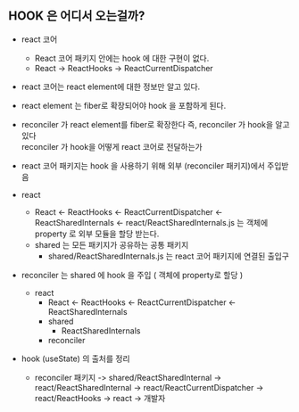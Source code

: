 ## HOOK 은 어디서 오는걸까?

- react 코어

  - React 코어 패키지 안에는 hook 에 대한 구현이 없다.
  - React -> ReactHooks -> ReactCurrentDispatcher

- react 코어는 react element에 대한 정보만 알고 있다. <br>
- react element 는 fiber로 확장되어야 hook 을 포함하게 된다.
- reconciler 가 react element를 fiber로 확장한다 즉, reconciler 가 hook을 알고 있다 <br> reconciler 가 hook을 어떻게 react 코어로 전달하는가

- react 코어 패키지는 hook 을 사용하기 위해 외부 (reconciler 패키지)에서 주입받음

- react

  - React <- ReactHooks <- ReactCurrentDispatcher <- ReactSharedInternals
    <- react/ReactSharedInternals.js 는 객체에 property 로 외부 모듈을 할당 받는다.
  - shared 는 모든 패키지가 공유하는 공통 패키지
    - shared/ReactSharedInternals.js 는 react 코어 패키지에 연결된 출입구

- reconciler 는 shared 에 hook 을 주입 ( 객체에 property로 할당 )

  - react
    - React <- ReactHooks <- ReactCurrentDispatcher <- ReactSharedInternals
    - shared
      - ReactSharedInternals
    - reconciler

- hook (useState) 의 출처를 정리
  - reconciler 패키지 -> shared/ReactSharedInternal -> react/ReactSharedInternal -> react/ReactCurrentDispatcher -> react/ReactHooks -> react -> 개발자
